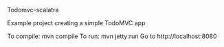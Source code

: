 Todomvc-scalatra

Example project creating a simple TodoMVC app

To compile: mvn compile
To run: mvn jetty:run
Go to http://localhost:8080

